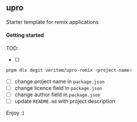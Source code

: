 ## upro

Starter template for remix applications

#### Getting started


TOD:



- [ ]
```bash
pnpm dlx degit veritem/upro-remix <project-name>
```
- [ ] change project name in `package.json`
- [ ] change licence field in `package.json`
- [ ] change author field in `package.json`
- [ ] update `README.md` with project description

Enjoy :) 
